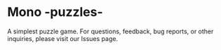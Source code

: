 # Mono -puzzles-

A simplest puzzle game.
For questions, feedback, bug reports, or other inquiries, please visit our Issues page.
